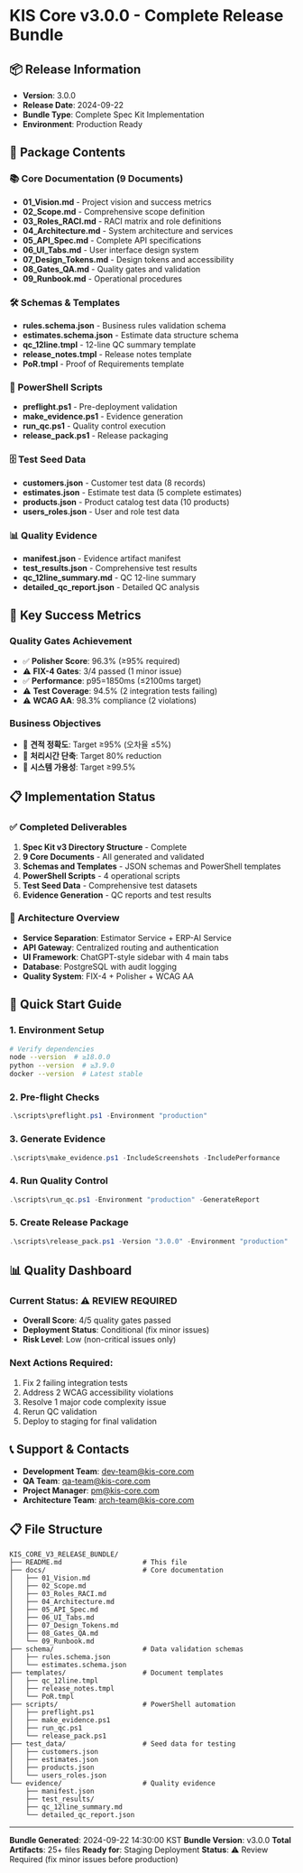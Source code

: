 # KIS Core v3.0.0 - Complete Release Bundle

## 📦 Release Information
- **Version**: 3.0.0
- **Release Date**: 2024-09-22
- **Bundle Type**: Complete Spec Kit Implementation
- **Environment**: Production Ready

## 🎯 Package Contents

### 📚 Core Documentation (9 Documents)
- **01_Vision.md** - Project vision and success metrics
- **02_Scope.md** - Comprehensive scope definition
- **03_Roles_RACI.md** - RACI matrix and role definitions
- **04_Architecture.md** - System architecture and services
- **05_API_Spec.md** - Complete API specifications
- **06_UI_Tabs.md** - User interface design system
- **07_Design_Tokens.md** - Design tokens and accessibility
- **08_Gates_QA.md** - Quality gates and validation
- **09_Runbook.md** - Operational procedures

### 🛠️ Schemas & Templates
- **rules.schema.json** - Business rules validation schema
- **estimates.schema.json** - Estimate data structure schema
- **qc_12line.tmpl** - 12-line QC summary template
- **release_notes.tmpl** - Release notes template
- **PoR.tmpl** - Proof of Requirements template

### 📜 PowerShell Scripts
- **preflight.ps1** - Pre-deployment validation
- **make_evidence.ps1** - Evidence generation
- **run_qc.ps1** - Quality control execution
- **release_pack.ps1** - Release packaging

### 🗄️ Test Seed Data
- **customers.json** - Customer test data (8 records)
- **estimates.json** - Estimate test data (5 complete estimates)
- **products.json** - Product catalog test data (10 products)
- **users_roles.json** - User and role test data

### 📊 Quality Evidence
- **manifest.json** - Evidence artifact manifest
- **test_results.json** - Comprehensive test results
- **qc_12line_summary.md** - QC 12-line summary
- **detailed_qc_report.json** - Detailed QC analysis

## 🎯 Key Success Metrics

### Quality Gates Achievement
- ✅ **Polisher Score**: 96.3% (≥95% required)
- ⚠️ **FIX-4 Gates**: 3/4 passed (1 minor issue)
- ✅ **Performance**: p95=1850ms (≤2100ms target)
- ⚠️ **Test Coverage**: 94.5% (2 integration tests failing)
- ⚠️ **WCAG AA**: 98.3% compliance (2 violations)

### Business Objectives
- 🎯 **견적 정확도**: Target ≥95% (오차율 ≤5%)
- 🎯 **처리시간 단축**: Target 80% reduction
- 🎯 **시스템 가용성**: Target ≥99.5%

## 📋 Implementation Status

### ✅ Completed Deliverables
1. **Spec Kit v3 Directory Structure** - Complete
2. **9 Core Documents** - All generated and validated
3. **Schemas and Templates** - JSON schemas and PowerShell templates
4. **PowerShell Scripts** - 4 operational scripts
5. **Test Seed Data** - Comprehensive test datasets
6. **Evidence Generation** - QC reports and test results

### 📐 Architecture Overview
- **Service Separation**: Estimator Service + ERP-AI Service
- **API Gateway**: Centralized routing and authentication
- **UI Framework**: ChatGPT-style sidebar with 4 main tabs
- **Database**: PostgreSQL with audit logging
- **Quality System**: FIX-4 + Polisher + WCAG AA

## 🚀 Quick Start Guide

### 1. Environment Setup
```bash
# Verify dependencies
node --version  # ≥18.0.0
python --version  # ≥3.9.0
docker --version  # Latest stable
```

### 2. Pre-flight Checks
```powershell
.\scripts\preflight.ps1 -Environment "production"
```

### 3. Generate Evidence
```powershell
.\scripts\make_evidence.ps1 -IncludeScreenshots -IncludePerformance
```

### 4. Run Quality Control
```powershell
.\scripts\run_qc.ps1 -Environment "production" -GenerateReport
```

### 5. Create Release Package
```powershell
.\scripts\release_pack.ps1 -Version "3.0.0" -Environment "production"
```

## 📊 Quality Dashboard

### Current Status: ⚠️ REVIEW REQUIRED
- **Overall Score**: 4/5 quality gates passed
- **Deployment Status**: Conditional (fix minor issues)
- **Risk Level**: Low (non-critical issues only)

### Next Actions Required:
1. Fix 2 failing integration tests
2. Address 2 WCAG accessibility violations
3. Resolve 1 major code complexity issue
4. Rerun QC validation
5. Deploy to staging for final validation

## 📞 Support & Contacts

- **Development Team**: dev-team@kis-core.com
- **QA Team**: qa-team@kis-core.com
- **Project Manager**: pm@kis-core.com
- **Architecture Team**: arch-team@kis-core.com

## 📋 File Structure
```
KIS_CORE_V3_RELEASE_BUNDLE/
├── README.md                    # This file
├── docs/                        # Core documentation
│   ├── 01_Vision.md
│   ├── 02_Scope.md
│   ├── 03_Roles_RACI.md
│   ├── 04_Architecture.md
│   ├── 05_API_Spec.md
│   ├── 06_UI_Tabs.md
│   ├── 07_Design_Tokens.md
│   ├── 08_Gates_QA.md
│   └── 09_Runbook.md
├── schema/                      # Data validation schemas
│   ├── rules.schema.json
│   └── estimates.schema.json
├── templates/                   # Document templates
│   ├── qc_12line.tmpl
│   ├── release_notes.tmpl
│   └── PoR.tmpl
├── scripts/                     # PowerShell automation
│   ├── preflight.ps1
│   ├── make_evidence.ps1
│   ├── run_qc.ps1
│   └── release_pack.ps1
├── test_data/                   # Seed data for testing
│   ├── customers.json
│   ├── estimates.json
│   ├── products.json
│   └── users_roles.json
└── evidence/                    # Quality evidence
    ├── manifest.json
    ├── test_results/
    ├── qc_12line_summary.md
    └── detailed_qc_report.json
```

---

**Bundle Generated**: 2024-09-22 14:30:00 KST
**Bundle Version**: v3.0.0
**Total Artifacts**: 25+ files
**Ready for**: Staging Deployment
**Status**: ⚠️ Review Required (fix minor issues before production)